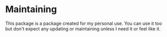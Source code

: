 # Maintaining

This package is a package created for my personal use. You can use it too but don't expect any updating or maintaining unless I need it or feel like it.
